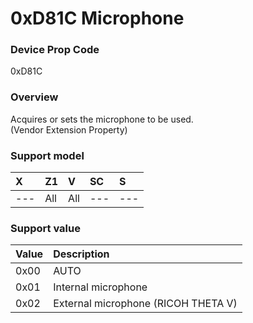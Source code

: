 # 0xD81C Microphone

### Device Prop Code

0xD81C

### Overview

Acquires or sets the microphone to be used.  
(Vendor Extension Property)

### Support model

| X | Z1 | V | SC | S |
|:--|:--|:--|:--|:--|
| --- | All | All | --- | --- |

### Support value

| Value | Description |
|:--|:--|
| 0x00 | AUTO |
| 0x01 | Internal microphone |
| 0x02 | External microphone (RICOH THETA V) |
